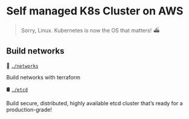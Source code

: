 # Self managed K8s Cluster on AWS
> Sorry, Linux. Kubernetes is now the OS that matters! ⛴


## Build networks
🔗 [`./networks`](./networks)

Build networks with terraform

🛢 [`./etcd`](./etcd)

Build secure, distributed, highly available etcd cluster that’s ready for a production-grade!